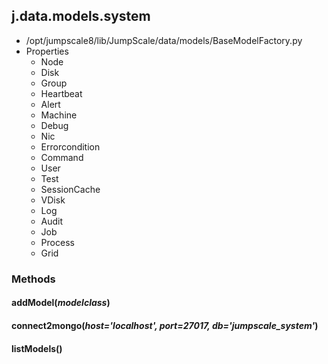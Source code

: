 <!-- toc -->
## j.data.models.system

- /opt/jumpscale8/lib/JumpScale/data/models/BaseModelFactory.py
- Properties
    - Node
    - Disk
    - Group
    - Heartbeat
    - Alert
    - Machine
    - Debug
    - Nic
    - Errorcondition
    - Command
    - User
    - Test
    - SessionCache
    - VDisk
    - Log
    - Audit
    - Job
    - Process
    - Grid

### Methods

#### addModel(*modelclass*) 

#### connect2mongo(*host='localhost', port=27017, db='jumpscale_system'*) 

#### listModels() 

